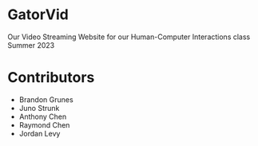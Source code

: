 # GatorVid
Our Video Streaming Website for our Human-Computer Interactions class Summer 2023

# Contributors
- Brandon Grunes
- Juno Strunk
- Anthony Chen
- Raymond Chen
- Jordan Levy

